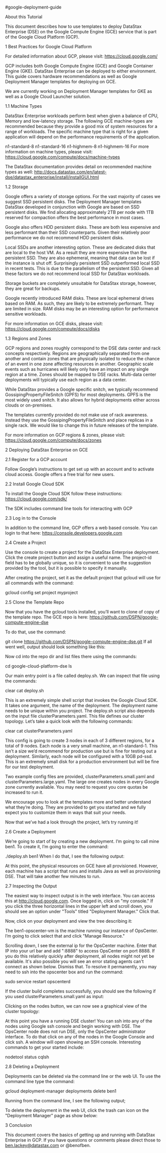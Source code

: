 #google-deployment-guide

About this Tutorial

This document describes how to use templates to deploy DataStax Enterprise (DSE) on the Google Compute Engine (GCE) service that is part of the Google Cloud Platform (GCP).


1 Best Practices for Google Cloud Platform

For detailed information about GCP, please visit: https://cloud.google.com/

GCP includes both Google Compute Engine (GCE) and Google Container Engine (GKE).  DataStax Enterprise can be deployed to either environment.  This guide covers hardware recommendations as well as Google Deployment Manager templates for deploying on GCE.

We are currently working on Deployment Manager templates for GKE as well as a Google Cloud Launcher solution.

1.1 Machine Types

DataStax Enterprise workloads perform best when given a balance of CPU, Memory and low-latency storage. The following GCE machine-types are recommended because they provide a good mix of system resources for a range of workloads. The specific machine type that is right for a given application will depend on the performance requirements of the application.

n1-standard-8
n1-standard-16
n1-highmem-8
n1-highmem-16
For more information on machine types, please visit: https://cloud.google.com/compute/docs/machine-types

The DataStax documentation provides detail on recommended machine types as well: http://docs.datastax.com/en/latest-dse/datastax_enterprise/install/installGUI.html

1.2 Storage

Google offers a variety of storage options.  For the vast majority of cases we suggest SSD persistent disks.  The Deployment Manager templates DataStax developed in conjunction with Google are based on SSD persistent disks.  We find allocating approximately 2TB per node with 1TB reserved for compaction offers the best performance in most cases.

Google also offers HDD persistent disks.  These are both less expensive and less performant than their SSD counterparts.  Given their relatively poor performance we do not recommend HDD persistent disks.

Local SSDs are another interesting option.  These are dedicated disks that are local to the host VM.  As a result they are more expensive than the persistent SSD.  They are also ephemeral, meaning that data can be lost if the instance is shut off.  Surprisingly persistent SSD outperformed local SSD in recent tests.  This is due to the parallelism of the persistent SSD.  Given all these factors we do not recommend local SSD for DataStax workloads.

Storage buckets are completely unsuitable for DataStax storage, however, they are great for backups.

Google recently introduced RAM disks.  These are local ephemeral drives based on RAM.  As such, they are likely to be extremely performant.  They are limited in size.  RAM disks may be an interesting option for performance sensitive workloads.

For more information on GCE disks, please visit: https://cloud.google.com/compute/docs/disks

1.3 Regions and Zones

GCP regions and zones roughly correspond to the DSE data center and rack concepts respectively. Regions are geographically separated from one another and contain zones that are physically isolated to reduce the chance of an event in one zone affecting resources in another. Geographic scale events such as hurricanes will likely only have an impact on any single region at a time. Zones should be mapped to DSE racks.  Multi-data center deployments will typically use each region as a data center.

While DataStax provides a Google specific snitch, we typically recommend GossipingPropertyFileSnitch (GPFS) for most deployments.  GPFS is the most widely used snitch.  It also allows for hybrid deployments either across clouds or on-premises.  

The templates currently provided do not make use of rack awareness.  Instead they use the GossipingPropertyFileSnitch and place replicas in a single rack. We would like to change this in future releases of the template.

For more information on GCP regions & zones, please visit: https://cloud.google.com/compute/docs/zones

2 Deploying DataStax Enterprise on GCE

2.1 Register for a GCP account

Follow Google’s instructions to get set up with an account and to activate cloud access.  Google offers a free trial for new users.

2.2 Install Google Cloud SDK

To install the Google Cloud SDK follow these instructions: https://cloud.google.com/sdk/

The SDK includes command line tools for interacting with GCP

2.3 Log in to the Console

In addition to the command line, GCP offers a web based console.  You can login to that here: https://console.developers.google.com

2.4 Create a Project

Use the console to create a project for the DataStax Enterprise deployment. Click the create project button and assign a useful name.  The project-id field has to be globally unique, so it is convenient to use the suggestion provided by the tool, but it is possible to specify it manually.



After creating the project, set it as the default project that gcloud will use for all commands with the command:

gcloud config set project myproject

2.5 Clone the Template Repo

Now that you have the gcloud tools installed, you’ll want to clone of copy of the template repo.  The GCE repo is here: https://github.com/DSPN/google-compute-engine-dse

To do that, use the command:

git clone https://github.com/DSPN/google-compute-engine-dse.git
If all went well, output should look something like this:



Now cd into the repo dir and list files there using the commands:

cd google-cloud-platform-dse
ls


Our main entry point is a file called deploy.sh. We can inspect that file using the commands:

clear
cat deploy.sh


This is an extremely simple shell script that invokes the Google Cloud SDK. It takes one argument, the name of the deployment. The deployment name needs to be unique within you project. The deploy.sh script also depends on the input file clusterParameters.yaml. This file defines our cluster topology. Let’s take a quick look with the following commands:

clear
cat clusterParameters.yaml


This config is going to create 3 nodes in each of 3 different regions, for a total of 9 nodes. Each node is a very small machine, an n1-standard-1. This isn’t a size we’d recommend for production use but is fine for testing out a deployment. Similarly, each node will be configured with a 10GB pd-ssd. This is an extremely small disk for a production environment but will be fine for our test deployment.

Two example config files are provided, clusterParameters.small.yaml and clusterParameters.large.yaml. The large one creates nodes in every Google zone currently available. You may need to request you core quotas be increased to run it.

We encourage you to look at the templates more and better understand what they’re doing. They are provided to get you started and we fully expect you to customize them in ways that suit your needs.

Now that we’ve had a look through the project, let’s try running it!

2.6 Create a Deployment

We’re going to start of by creating a new deployment. I’m going to call mine ben1. To create it, I’m going to enter the command:

./deploy.sh ben1
When I do that, I see the following output:



At this point, the physical resources on GCE have all provisioned. However, each machine has a script that runs and installs Java as well as provisioning DSE. That will take another few minutes to run.

2.7 Inspecting the Output

The easiest way to inspect output is in the web interface. You can access this at http://cloud.google.com.  Once logged in, click on "my console." If you click the three horizontal lines in the upper left and scroll down, you should see an option under "Tools" titled "Deployment Manager." Click that.



Now, click on your deployment and view the tree describing it:



The ben1-opscenter-vm is the machine running our instance of OpsCenter. I’m going to click select that and click "Manage Resource."



Scrolling down, I see the external ip for the OpsCenter machine. Enter that IP into your url bar and add ":8888" to access OpsCenter on port 8888. If you do this relatively quickly after deployment, all nodes might not yet be available.  It's also possible you will see an error stating agents can't connect as shown below.  Dismiss that.  To resolve it permanently, you may need to ssh into the opscenter box and run the command:

sudo service restart opscenterd


If the cluster build completes successfully, you should see the following if you used clusterParameters.small.yaml as input:

Clicking on the nodes button, we can now see a graphical view of the cluster topology:



At this point you have a running DSE cluster! You can ssh into any of the nodes using Google ssh console and begin working with DSE.  The OpsCenter node does not run DSE, only the OpsCenter administrator interface.  To do that click on any of the nodes in the Google Console and click ssh.  A window will open showing an SSH console.  Interesting commands to get your started include:

nodetool status
cqlsh


2.8 Deleting a Deployment

Deployments can be deleted via the command line or the web UI. To use the command line type the command:

gcloud deployment-manager deployments delete ben1

Running from the command line, I see the following output;



To delete the deployment in the web UI, click the trash can icon on the "Deployment Manager" page as show below:



3 Conclusion

This document covers the basics of getting up and running with DataStax Enterprise in GCP.  If you have questions or comments please direct those to ben.lackey@datastax.com or @benofben.